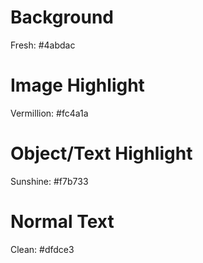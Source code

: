 # Background
Fresh: #4abdac

# Image Highlight
Vermillion: #fc4a1a

# Object/Text Highlight
Sunshine: #f7b733

# Normal Text
Clean: #dfdce3
